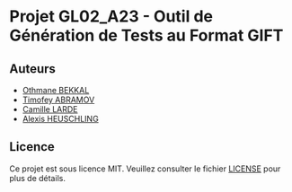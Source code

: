 # Projet GL02_A23 - Outil de Génération de Tests au Format GIFT

## Auteurs
- [Othmane BEKKAL](https://github.com/0thmane1)
- [Timofey ABRAMOV](https://github.com/Tim843)
- [Camille LARDE](https://github.com/Camillelrd)
- [Alexis HEUSCHLING](https://github.com/PetiteGrange)
## Licence
Ce projet est sous licence MIT. Veuillez consulter le fichier [LICENSE](LICENSE) pour plus de détails.
